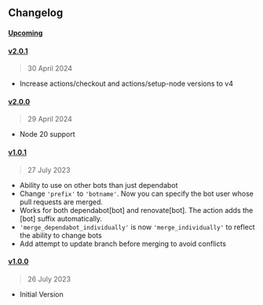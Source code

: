 
## Changelog

#### [Upcoming](https///github.com/kuvaus/dependabot-group-merge-approve-action/compare/v2.0.1...HEAD)

#### [v2.0.1](https://github.com/kuvaus/dependabot-group-merge-approve-action/releases/tag/v2.0.1)

> 30 April 2024

- Increase actions/checkout and actions/setup-node versions to v4

#### [v2.0.0](https://github.com/kuvaus/dependabot-group-merge-approve-action/releases/tag/v2.0.0)

> 29 April 2024

- Node 20 support

#### [v1.0.1](https://github.com/kuvaus/dependabot-group-merge-approve-action/releases/tag/v1.0.1)

> 27 July 2023

- Ability to use on other bots than just dependabot
- Change `'prefix'` to `'botname'`. Now you can specify the bot user whose pull requests are merged.
- Works for both dependabot[bot] and renovate[bot]. The action adds the [bot] suffix automatically.
- `'merge_dependabot_individually'` is now `'merge_individually'` to reflect the ability to change bots
- Add attempt to update branch before merging to avoid conflicts

#### [v1.0.0](https://github.com/kuvaus/dependabot-group-merge-approve-action/releases/tag/v1.0.0)

> 26 July 2023

- Initial Version
